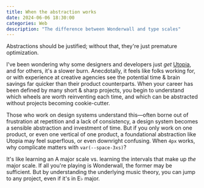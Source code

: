 ```yaml
---
title: When the abstraction works
date: 2024-06-06 18:30:00
categories: Web
description: "The difference between Wonderwall and type scales"
---
```


Abstractions should be justified; without that, they're just premature optimization.

I've been wondering why some designers and developers just *get* [Utopia](https://utopia.fyi), and for others, it's a slower burn. Anecdotally, it feels like folks working for, or with experience at creative agencies see the potential time & brain savings far quicker than their product counterparts. When your career has been defined by many short & sharp projects, you begin to understand which wheels are worth reinventing each time, and which can be abstracted without projects becoming cookie-cutter.

Those who work on design systems understand this—often borne out of frustration at repetition and a lack of consistency, a design system becomes a sensible abstraction and investment of time. But if you only work on one product, or even one vertical of one product, a foundational abstraction like Utopia may feel superflous, or even downright confusing. When `4px` works, why complicate matters with `var(--space-3xs)`?

It's like learning an A major scale vs. learning the intervals that make up _the_ major scale. If all you're playing is Wonderwall, the former may be sufficient. But by understanding the underlying music theory, you can jump to any project, even if it's in E♭ major.
